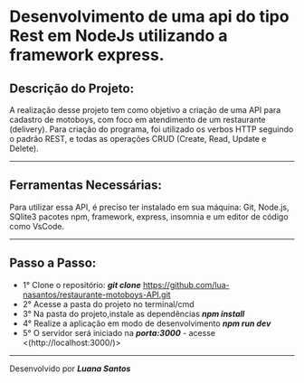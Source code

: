 # Desenvolvimento de uma api do tipo Rest em NodeJs utilizando a framework express.


## Descrição do Projeto:

A realização desse projeto tem como objetivo a criação de uma API para cadastro de motoboys, com foco em atendimento de um restaurante (delivery). Para criação do programa, foi utilizado os verbos HTTP seguindo o padrão REST, e todas as operações CRUD (Create, Read, Update e Delete).

_______
## Ferramentas Necessárias: 

Para utilizar essa API, é preciso ter instalado em sua máquina: Git, Node.js, SQlite3 pacotes npm, framework, express, insomnia e um editor de código como VsCode.

------
## Passo a Passo:

* 1° Clone o repositório: 
**_git clone_** https://github.com/lua-nasantos/restaurante-motoboys-API.git
* 2° Acesse a pasta do projeto no terminal/cmd 
* 3° Na pasta do projeto,instale as dependências 
**_npm install_** 
* 4° Realize a aplicação em modo de desenvolvimento 
**_npm run dev_** 
* 5° O servidor será iniciado na **_porta:3000_** - acesse <(http://localhost:3000/)> 

-----
Desenvolvido por **_Luana Santos_**
